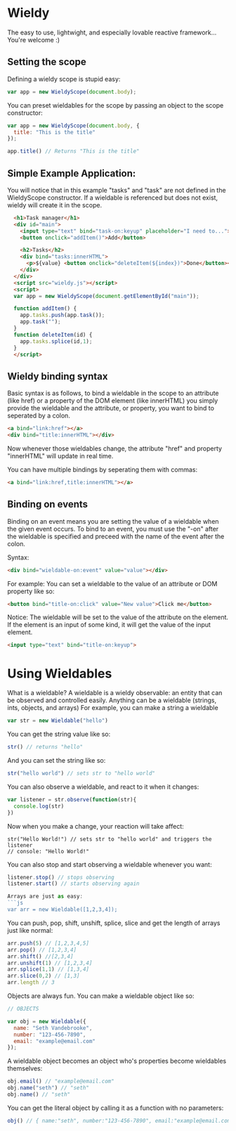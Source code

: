 # Wieldy
The easy to use, lightwight, and especially lovable reactive framework... You're welcome :)

## Setting the scope

Defining a wieldy scope is stupid easy:
```js
var app = new WieldyScope(document.body);
```
You can preset wieldables for the scope by passing an object to the scope constructor:
```js
var app = new WieldyScope(document.body, {
  title: "This is the title"
});

app.title() // Returns "This is the title"
```

## Simple Example Application:
You will notice that in this example "tasks" and "task" are not defined in the WieldyScope constructor.
If a wieldable is referenced but does not exist, wieldy will create it in the scope.
```html
  <h1>Task manager</h1>
  <div id="main">
    <input type="text" bind="task-on:keyup" placeholder="I need to...">
    <button onclick="addItem()">Add</button>

    <h2>Tasks</h2>
    <div bind="tasks:innerHTML">
      <p>${value} <button onclick="deleteItem(${index})">Done</button></p>
    </div>
  </div>
  <script src="wieldy.js"></script>
  <script>
  var app = new WieldyScope(document.getElementById("main"));

  function addItem() {
    app.tasks.push(app.task());
    app.task("");
  }
  function deleteItem(id) {
    app.tasks.splice(id,1);
  }
  </script>
```

## Wieldy binding syntax
Basic syntax is as follows, to bind a wieldable in the scope to an attribute (like href) or a property of the DOM element (like innerHTML) you simply provide the wieldable and the attribute, or property, you want to bind to seperated by a colon.
```html
<a bind="link:href"></a>
<div bind="title:innerHTML"></div>
```
Now whenever those wieldables change, the attribute "href" and property "innerHTML" will update in real time.

You can have multiple bindings by seperating them with commas:
```html
<a bind="link:href,title:innerHTML"></a>
```

## Binding on events
Binding on an event means you are setting the value of a wieldable when the given event occurs.
To bind to an event, you must use the "-on" after the wieldable is specified and preceed with the name of the event after the colon.

Syntax: 
```html
<div bind="wieldable-on:event" value="value"></div>
```

For example: You can set a wieldable to the value of an attribute or DOM property like so:
```html
<button bind="title-on:click" value="New value">Click me</button>
```

Notice: The wieldable will be set to the value of the attribute on the element.
If the element is an input of some kind, it will get the value of the input element.
```html
<input type="text" bind="title-on:keyup">
```



# Using Wieldables

What is a wieldable?
A wieldable is a wieldy observable: an entity that can be observed and controlled easily.
Anything can be a wieldable (strings, ints, objects, and arrays)
For example, you can make a string a wieldable 
```js
var str = new Wieldable("hello")
```

You can get the string value like so:
```js
str() // returns "hello"
```

And you can set the string like so:
```js
str("hello world") // sets str to "hello world"
```

You can also observe a wieldable, and react to it when it changes:
```js
var listener = str.observe(function(str){
  console.log(str)
})
```

Now when you make a change, your reaction will take affect:
```
str("Hello World!") // sets str to "hello world" and triggers the listener
// console: "Hello World!"
```

You can also stop and start observing a wieldable whenever you want:
```js
listener.stop() // stops observing
listener.start() // starts observing again

Arrays are just as easy:
```js
var arr = new Wieldable([1,2,3,4]);
```

You can push, pop, shift, unshift, splice, slice and get the length of arrays just like normal:
```js
arr.push(5) // [1,2,3,4,5]
arr.pop() // [1,2,3,4]
arr.shift() //[2,3,4]
arr.unshift(1) // [1,2,3,4]
arr.splice(1,1) // [1,3,4]
arr.slice(0,2) // [1,3]
arr.length // 3
```

Objects are always fun.
You can make a wieldable object like so:
```js
// OBJECTS

var obj = new Wieldable({
  name: "Seth Vandebrooke",
  number: "123-456-7890",
  email: "example@email.com"
});
```

A wieldable object becomes an object who's properties become wieldables themselves: 
```js
obj.email() // "example@email.com"
obj.name("seth") // "seth"
obj.name() // "seth"
```

You can get the literal object by calling it as a function with no parameters:
```js
obj() // { name:"seth", number:"123-456-7890", email:"example@email.com" }
```
